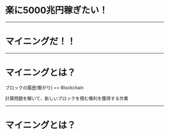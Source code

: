 # 楽に5000兆円稼ぎたい！

---

# マイニングだ！！

---

# マイニングとは？

ブロックの履歴(繋がり) == Blockchain

計算問題を解いて、新しいブロックを積む権利を獲得する作業

---

# マイニングとは？


